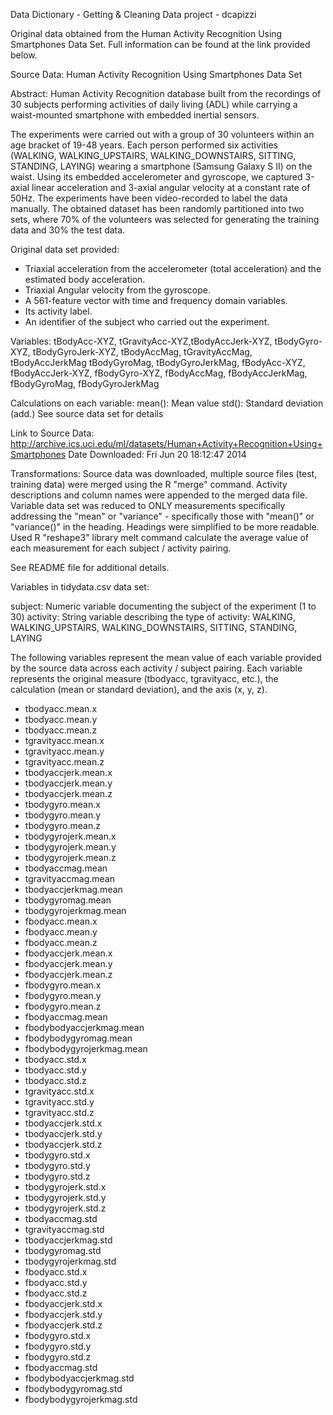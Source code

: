 Data Dictionary - Getting & Cleaning Data project - dcapizzi

Original data obtained from the Human Activity Recognition Using Smartphones Data Set. Full information can be found at the link provided below. 

Source Data: Human Activity Recognition Using Smartphones Data Set 

Abstract: Human Activity Recognition database built from the recordings of 30 subjects performing activities of daily living (ADL) while carrying a waist-mounted smartphone with embedded inertial sensors.

The experiments were carried out with a group of 30 volunteers within an age bracket of 19-48 years. Each person performed six activities (WALKING, WALKING_UPSTAIRS, WALKING_DOWNSTAIRS, SITTING, STANDING, LAYING) wearing a smartphone (Samsung Galaxy S II) on the waist. Using its embedded accelerometer and gyroscope, we captured 3-axial linear acceleration and 3-axial angular velocity at a constant rate of 50Hz. The experiments have been video-recorded to label the data manually. The obtained dataset has been randomly partitioned into two sets, where 70% of the volunteers was selected for generating the training data and 30% the test data. 

Original data set provided: 
- Triaxial acceleration from the accelerometer (total acceleration) and the estimated body acceleration. 
- Triaxial Angular velocity from the gyroscope. 
- A 561-feature vector with time and frequency domain variables. 
- Its activity label. 
- An identifier of the subject who carried out the experiment.

Variables: tBodyAcc-XYZ, tGravityAcc-XYZ,tBodyAccJerk-XYZ, tBodyGyro-XYZ, tBodyGyroJerk-XYZ, tBodyAccMag, tGravityAccMag, tBodyAccJerkMag tBodyGyroMag, tBodyGyroJerkMag, fBodyAcc-XYZ, fBodyAccJerk-XYZ, fBodyGyro-XYZ, fBodyAccMag, fBodyAccJerkMag, fBodyGyroMag, fBodyGyroJerkMag

Calculations on each variable:
mean(): Mean value
std(): Standard deviation
(add.) See source data set for details

Link to Source Data: http://archive.ics.uci.edu/ml/datasets/Human+Activity+Recognition+Using+Smartphones
Date Downloaded: Fri Jun 20 18:12:47 2014

Transformations:
Source data was downloaded, multiple source files (test, training data) were merged using the R "merge" command. Activity descriptions and column names were appended to the merged data file. Variable data set was reduced to ONLY measurements specifically addressing the "mean" or "variance" - specifically those with "mean()" or "variance()" in the heading. Headings were simplified to be more readable. Used R "reshape3" library melt command calculate the average value of each measurement for each subject / activity pairing.

See README file for additional details.

Variables in tidydata.csv data set:

subject: Numeric variable documenting the subject of the experiment (1 to 30)
activity: String variable describing the type of activity: WALKING, WALKING_UPSTAIRS, WALKING_DOWNSTAIRS, SITTING, STANDING, LAYING

The following variables represent the mean value of each variable provided by the source data across each activity / subject pairing. Each variable represents the original measure (tbodyacc, tgravityacc, etc.), the calculation (mean or standard deviation), and the axis (x, y, z).

* tbodyacc.mean.x
* tbodyacc.mean.y
* tbodyacc.mean.z
* tgravityacc.mean.x
* tgravityacc.mean.y
* tgravityacc.mean.z
* tbodyaccjerk.mean.x
* tbodyaccjerk.mean.y
* tbodyaccjerk.mean.z
* tbodygyro.mean.x
* tbodygyro.mean.y
* tbodygyro.mean.z
* tbodygyrojerk.mean.x
* tbodygyrojerk.mean.y
* tbodygyrojerk.mean.z
* tbodyaccmag.mean
* tgravityaccmag.mean
* tbodyaccjerkmag.mean
* tbodygyromag.mean
* tbodygyrojerkmag.mean
* fbodyacc.mean.x
* fbodyacc.mean.y
* fbodyacc.mean.z
* fbodyaccjerk.mean.x
* fbodyaccjerk.mean.y
* fbodyaccjerk.mean.z
* fbodygyro.mean.x
* fbodygyro.mean.y
* fbodygyro.mean.z
* fbodyaccmag.mean
* fbodybodyaccjerkmag.mean
* fbodybodygyromag.mean
* fbodybodygyrojerkmag.mean
* tbodyacc.std.x
* tbodyacc.std.y
* tbodyacc.std.z
* tgravityacc.std.x
* tgravityacc.std.y
* tgravityacc.std.z
* tbodyaccjerk.std.x
* tbodyaccjerk.std.y
* tbodyaccjerk.std.z
* tbodygyro.std.x
* tbodygyro.std.y
* tbodygyro.std.z
* tbodygyrojerk.std.x
* tbodygyrojerk.std.y
* tbodygyrojerk.std.z
* tbodyaccmag.std
* tgravityaccmag.std
* tbodyaccjerkmag.std
* tbodygyromag.std
* tbodygyrojerkmag.std
* fbodyacc.std.x
* fbodyacc.std.y
* fbodyacc.std.z
* fbodyaccjerk.std.x
* fbodyaccjerk.std.y
* fbodyaccjerk.std.z
* fbodygyro.std.x
* fbodygyro.std.y
* fbodygyro.std.z
* fbodyaccmag.std
* fbodybodyaccjerkmag.std
* fbodybodygyromag.std
* fbodybodygyrojerkmag.std 